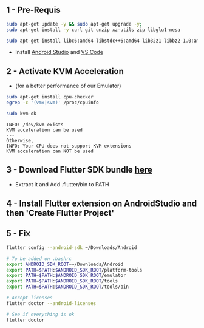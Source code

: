 ## 1 - Pre-Requis
```bash
sudo apt-get update -y && sudo apt-get upgrade -y;
sudo apt-get install -y curl git unzip xz-utils zip libglu1-mesa

sudo apt-get install libc6:amd64 libstdc++6:amd64 lib32z1 libbz2-1.0:amd64
```

- Install [Android Studio](https://developer.android.com/studio/install#linux) and [VS Code](https://code.visualstudio.com/docs/setup/linux)

## 2 - Activate KVM Acceleration
- (for a better performance of our Emulator)

```bash
sudo apt-get install cpu-checker
egrep -c '(vmx|svm)' /proc/cpuinfo
```

```bash
sudo kvm-ok
```

```
INFO: /dev/kvm exists
KVM acceleration can be used
---
Otherwise,
INFO: Your CPU does not support KVM extensions
KVM acceleration can NOT be used
```

## 3 - Download Flutter SDK bundle [here](https://storage.googleapis.com/flutter_infra_release/releases/stable/linux/flutter_linux_3.29.3-stable.tar.xz)
- Extract it and Add .flutter/bin to PATH

## 4 - Install Flutter extension on AndroidStudio and then 'Create Flutter Project'

## 5 - Fix

```bash
flutter config --android-sdk ~/Downloads/Android
```
```bash
# To be added on .bashrc
export ANDROID_SDK_ROOT=~/Downloads/Android
export PATH=$PATH:$ANDROID_SDK_ROOT/platform-tools
export PATH=$PATH:$ANDROID_SDK_ROOT/emulator
export PATH=$PATH:$ANDROID_SDK_ROOT/tools
export PATH=$PATH:$ANDROID_SDK_ROOT/tools/bin

```

```bash
# Accept licenses
flutter doctor --android-licenses

# See if everything is ok
flutter doctor
```
